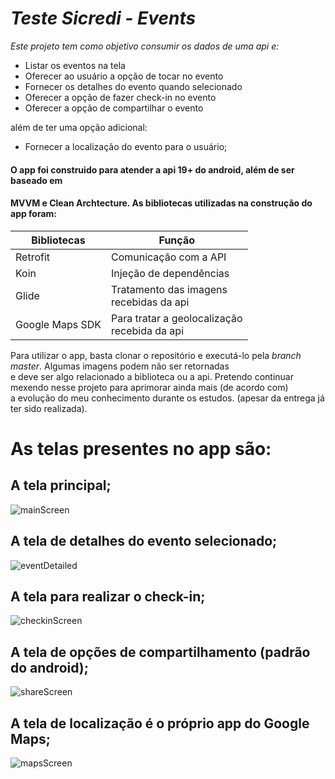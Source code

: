 # *Teste Sicredi - Events*

*Este projeto tem como objetivo consumir os dados de uma api e:*

* Listar os eventos na tela
* Oferecer ao usuário a opção de tocar no evento
* Fornecer os detalhes do evento quando selecionado
* Oferecer a opção de fazer check-in no evento
* Oferecer a opção de compartilhar o evento

além de ter uma opção adicional:

* Fornecer a localização do evento para o usuário;

#### O app foi construido para atender a api 19+ do android, além de ser baseado em <br>
#### MVVM e Clean Archtecture. As bibliotecas utilizadas na construção do app foram:

Bibliotecas    |  Função
---------------|---------
Retrofit       | Comunicação com a API
Koin           | Injeção de dependências
Glide          | Tratamento das imagens <br> recebidas da api
Google Maps SDK| Para tratar a geolocalização <br> recebida da api

Para utilizar o app, basta clonar o repositório e executá-lo pela _branch master_. Algumas imagens podem não ser retornadas <br>
e deve ser algo relacionado a biblioteca ou a api. Pretendo continuar mexendo nesse projeto para aprimorar ainda mais (de acordo com)<br>
a evolução do meu conhecimento durante os estudos. (apesar da entrega já ter sido realizada).

# As telas presentes no app são: 

## A tela principal;
![mainScreen](https://user-images.githubusercontent.com/31328575/188358243-3f70483c-2679-4834-8804-e79421c1a206.png)


## A tela de detalhes do evento selecionado;
![eventDetailed](https://user-images.githubusercontent.com/31328575/188358300-8373d235-f7dd-4e4f-acb0-5d2f456641e6.png)


## A tela para realizar o check-in;
![checkinScreen](https://user-images.githubusercontent.com/31328575/188358352-503ec2dc-26c4-44ac-9cf2-f15f00957895.png)


## A tela de opções de compartilhamento (padrão do android);
![shareScreen](https://user-images.githubusercontent.com/31328575/188358418-404f517c-f43b-4a5b-b3b4-7a8b892dd0db.png)


## A tela de localização é o próprio app do Google Maps;
![mapsScreen](https://user-images.githubusercontent.com/31328575/188358486-a65079da-7f85-45c4-8a69-4371d345e73a.png)
